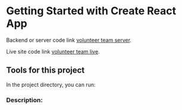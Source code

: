 # Getting Started with Create React App

Backend or server code link [volunteer team server](https://github.com/facebook/create-react-app).

Live site code link [volunteer team live](https://github.com/facebook/create-react-app).

## Tools for this project

In the project directory, you can run:

### Description:

